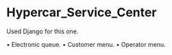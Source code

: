 # Hypercar_Service_Center

Used Django for this one.

• Electronic queue. 
• Customer menu.
• Operator menu.
